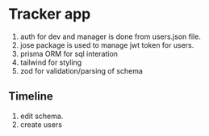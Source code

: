 # Tracker app

1. auth for dev and manager is done from users.json file.
2. jose package is used to manage jwt token for users.
4. prisma ORM for sql interation
5. tailwind for styling
6. zod for validation/parsing of schema 


## Timeline

1. edit schema.
2. create users
